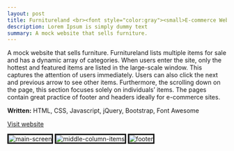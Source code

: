 ```yaml
---
layout: post
title: Furnitureland <br><font style="color:gray"><small>E-commerce Website</small></font>
description: Lorem Ipsum is simply dummy text
summary: A mock website that sells furniture.
---
```

<style>
h1{
    color: #45ccb8;
}
</style>
A mock website that sells furniture. Furnitureland lists multiple items for sale and has a dynamic array of categories. When users enter the site, only the hottest and featured items are listed in the large-scale window. This captures the attention of users immediately. Users can also click the next and previous arrow to see other items. Furthermore, the scrolling down on the page, this section focuses solely on individuals’ items. The pages contain great practice of footer and headers ideally for e-commerce sites.

<strong>Written:</strong> HTML, CSS, Javascript, jQuery, Bootstrap, Font Awesome

<a href="https://michaelamay.github.io/Furnitureland/">Visit website</a>

<!-- Image section -->
<img src="https://i.ibb.co/0hRGQGP/main-screen.png" alt="main-screen" border="3">
<img src="https://i.ibb.co/r2YGQwH/middle-column-items.png" alt="middle-column-items" border="3">
<img src="https://i.ibb.co/pjRby5B/footer.png" alt="footer" border="3">


